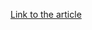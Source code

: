 [Link to the article](https://research.nccgroup.com/2021/06/15/handy-guide-to-a-new-fivehands-ransomware-variant/)
